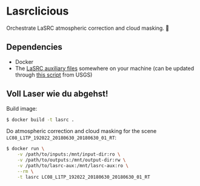 # Lasrclicious
Orchestrate LaSRC atmospheric correction and cloud masking. :lollipop:


## Dependencies

- Docker
- The [LaSRC auxiliary files](http://edclpdsftp.cr.usgs.gov/downloads/auxiliaries/lasrc_auxiliary/lasrc_aux.2013-2017.tar.gz) somewhere on your machine (can be updated through [this script](https://github.com/USGS-EROS/espa-surface-reflectance/blob/master/lasrc/landsat_aux/scripts/updatelads.py) from USGS)


## Voll Laser wie du abgehst!

Build image:

```bash
$ docker build -t lasrc .
```

Do atmospheric correction and cloud masking for the scene 
`LC08_L1TP_192022_20180630_20180630_01_RT`:

```bash
$ docker run \
    -v /path/to/inputs:/mnt/input-dir:ro \
    -v /path/to/outputs:/mnt/output-dir:rw \
    -v /path/to/lasrc-aux:/mnt/lasrc-aux:ro \
    --rm \
    -t lasrc LC08_L1TP_192022_20180630_20180630_01_RT
```
